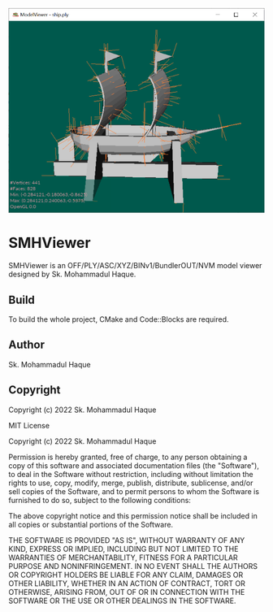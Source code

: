 ![](sample.png)

# SMHViewer  

SMHViewer is an OFF/PLY/ASC/XYZ/BINv1/BundlerOUT/NVM model viewer designed by Sk. Mohammadul Haque. 

## Build   

To build the whole project, CMake and Code::Blocks are required.

## Author   

Sk. Mohammadul Haque 

## Copyright   

Copyright (c) 2022 Sk. Mohammadul Haque

MIT License

Copyright (c) 2022 Sk. Mohammadul Haque

Permission is hereby granted, free of charge, to any person obtaining a copy
of this software and associated documentation files (the "Software"), to deal
in the Software without restriction, including without limitation the rights
to use, copy, modify, merge, publish, distribute, sublicense, and/or sell
copies of the Software, and to permit persons to whom the Software is
furnished to do so, subject to the following conditions:

The above copyright notice and this permission notice shall be included in all
copies or substantial portions of the Software.

THE SOFTWARE IS PROVIDED "AS IS", WITHOUT WARRANTY OF ANY KIND, EXPRESS OR
IMPLIED, INCLUDING BUT NOT LIMITED TO THE WARRANTIES OF MERCHANTABILITY,
FITNESS FOR A PARTICULAR PURPOSE AND NONINFRINGEMENT. IN NO EVENT SHALL THE
AUTHORS OR COPYRIGHT HOLDERS BE LIABLE FOR ANY CLAIM, DAMAGES OR OTHER
LIABILITY, WHETHER IN AN ACTION OF CONTRACT, TORT OR OTHERWISE, ARISING FROM,
OUT OF OR IN CONNECTION WITH THE SOFTWARE OR THE USE OR OTHER DEALINGS IN THE
SOFTWARE.

